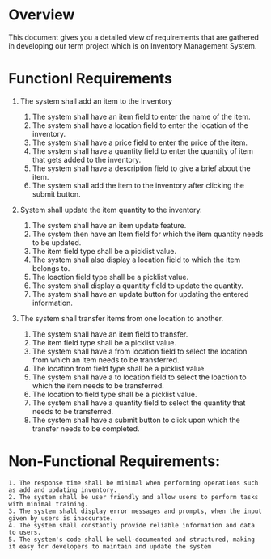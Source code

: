 # Overview
This document gives you a detailed view of requirements that are gathered in developing our term project which is on Inventory Management System.

# Functionl Requirements

1. The system shall add an item to the Inventory
   
   1. The system shall have an item field to enter the name of the item.
   2. The system shall have a location field to enter the location of the inventory.
   3. The system shall have a price field to enter the price of the item.
   4. The system shall have a quantity field to enter the quantity of item that gets added to the inventory.
   5. The system shall have a description field to give a brief about the item.
   6. The system shall add the item to the inventory after clicking the submit button.
      
2. System shall update the item quantity to the inventory.

   1. The system shall have an item update feature.
   2. The system then have an Item field for which the item quantity needs to be updated.
   3. The item field type shall be a picklist value.
   4. The system shall also display a location field to which the item belongs to.
   5. The loaction field type shall be a picklist value.
   6. The system shall display a quantity field to update the quantity.
   7. The system shall have an update button for updating the entered information.

3. The system shall transfer items from one location to another.

    1. The system shall have an item field to transfer.
    2. The item field type shall be a picklist value.
    3. The system shall have a from location field to select the location from which an item needs to be transferred.
    4. The location from field type shall be a picklist value.
    5. The system shall have a to location field to select the loaction to which the item needs to be transferred.
    6. The location to field type shall be a picklist value.
    7. The system shall have a quantity field to select the quantity that needs to be transferred.
    8. The system shall have a submit button to click upon which the transfer needs to be completed.

# Non-Functional Requirements:

    1. The response time shall be minimal when performing operations such as add and updating inventory.
    2. The system shall be user friendly and allow users to perform tasks with minimal training.
    3. The system shall display error messages and prompts, when the input given by users is inaccurate.
    4. The system shall constantly provide reliable information and data to users.
    5. The system's code shall be well-documented and structured, making it easy for developers to maintain and update the system
